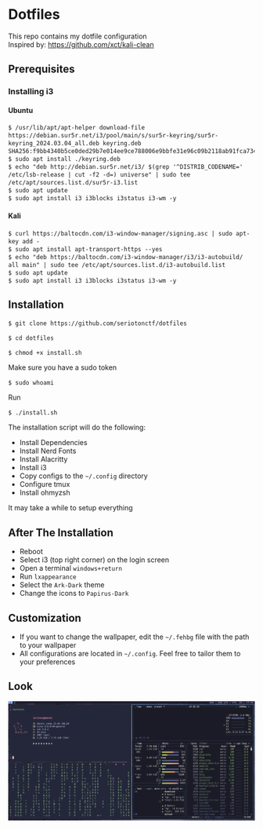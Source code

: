 # Dotfiles
This repo contains my dotfile configuration<br>
Inspired by: https://github.com/xct/kali-clean

## Prerequisites
### Installing i3
#### Ubuntu
```
$ /usr/lib/apt/apt-helper download-file https://debian.sur5r.net/i3/pool/main/s/sur5r-keyring/sur5r-keyring_2024.03.04_all.deb keyring.deb SHA256:f9bb4340b5ce0ded29b7e014ee9ce788006e9bbfe31e96c09b2118ab91fca734
$ sudo apt install ./keyring.deb
$ echo "deb http://debian.sur5r.net/i3/ $(grep '^DISTRIB_CODENAME=' /etc/lsb-release | cut -f2 -d=) universe" | sudo tee /etc/apt/sources.list.d/sur5r-i3.list
$ sudo apt update
$ sudo apt install i3 i3blocks i3status i3-wm -y
```
#### Kali
```
$ curl https://baltocdn.com/i3-window-manager/signing.asc | sudo apt-key add -
$ sudo apt install apt-transport-https --yes
$ echo "deb https://baltocdn.com/i3-window-manager/i3/i3-autobuild/ all main" | sudo tee /etc/apt/sources.list.d/i3-autobuild.list
$ sudo apt update
$ sudo apt install i3 i3blocks i3status i3-wm -y
```
## Installation
```
$ git clone https://github.com/seriotonctf/dotfiles
```
```
$ cd dotfiles
```
```
$ chmod +x install.sh
```
Make sure you have a sudo token
```
$ sudo whoami
```
Run
```
$ ./install.sh
```
The installation script will do the following:
- Install Dependencies
- Install Nerd Fonts
- Install Alacritty
- Install i3
- Copy configs to the `~/.config` directory
- Configure tmux
- Install ohmyzsh<br>

It may take a while to setup everything
## After The Installation
- Reboot
- Select i3 (top right corner) on the login screen
- Open a terminal `windows+return`
- Run `lxappearance` 
- Select the `Ark-Dark` theme
- Change the icons to `Papirus-Dark`

## Customization
- If you want to change the wallpaper, edit the `~/.fehbg` file with the path to your wallpaper<br>
- All configurations are located in `~/.config`. Feel free to tailor them to your preferences
## Look
![Setup Screenshot](images/setup.png)